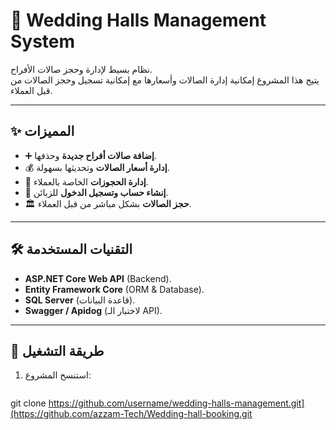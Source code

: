# 🎉 Wedding Halls Management System

نظام بسيط لإدارة وحجز صالات الأفراح.  
يتيح هذا المشروع إمكانية إدارة الصالات وأسعارها مع إمكانية تسجيل وحجز الصالات من قبل العملاء.

---

## ✨ المميزات

- ➕ **إضافة صالات أفراح جديدة** وحذفها.
- 💰 **إدارة أسعار الصالات** وتحديثها بسهولة.
- 📅 **إدارة الحجوزات** الخاصة بالعملاء.
- 👤 **إنشاء حساب وتسجيل الدخول** للزبائن.
- 🏛️ **حجز الصالات** بشكل مباشر من قبل العملاء.

---

## 🛠️ التقنيات المستخدمة
- **ASP.NET Core Web API** (Backend).
- **Entity Framework Core** (ORM & Database).
- **SQL Server** (قاعدة البيانات).
- **Swagger / Apidog** (لاختبار الـ API).

---

## 🚀 طريقة التشغيل

1. استنسخ المشروع:
   ```bash
git clone https://github.com/username/wedding-halls-management.git](https://github.com/azzam-Tech/Wedding-hall-booking.git
